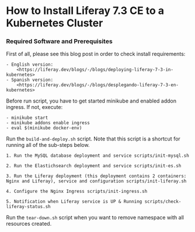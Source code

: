 # How to Install Liferay 7.3 CE to a Kubernetes Cluster

### Required Software and Prerequisites

First of all, please see this blog post in order to check install requirements:

    - English version:
        <https://liferay.dev/blogs/-/blogs/deploying-liferay-7-3-in-kubernetes>
    - Spanish version:
        <https://liferay.dev/blogs/-/blogs/desplegando-liferay-7-3-en-kubernetes>

Before run script, you have to get started minikube and enabled addon ingress. If not, execute:

    - minikube start
    - minikube addons enable ingress
    - eval $(minikube docker-env)
 
Run the `build-and-deploy.sh` script. Note that this script is a shortcut for running all of the sub-steps below.

    1. Run the MySQL database deployment and service scripts/init-mysql.sh
    
    2. Run the Elastichsearch deployment and service scripts/init-es.sh
    
    3. Run the Liferay deployment (this deployment contains 2 containers: Nginx and Liferay), service and configuration scripts/init-liferay.sh
    
    4. Configure the Nginx Ingress scripts/init-ingress.sh
    
    5. Notification when Liferay service is UP & Running scripts/check-liferay-status.sh
    
Run the `tear-down.sh` script when you want to remove namespace with all resources created.

 

